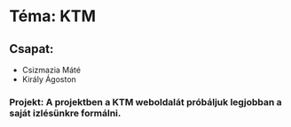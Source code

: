 # Téma: KTM

## Csapat: 
- Csizmazia Máté
- Király Ágoston

### Projekt: A projektben a KTM weboldalát próbáljuk legjobban a saját izlésünkre formálni.
